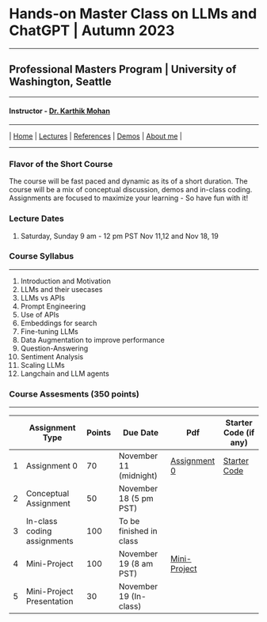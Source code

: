 
# Hands-on Master Class on LLMs and ChatGPT | Autumn 2023

***
 
## Professional Masters Program | University of Washington, Seattle 

***


#### Instructor - [Dr. Karthik Mohan](https://www.ece.uw.edu/people/karthik-mohan/)

***


| [Home](index.md)  | [Lectures](lectures.md)    | [References](references.md) | [Demos](demos.md) | [About me](karthik.md) |


***

### Flavor of the Short Course
The course will be fast paced and dynamic as its of a short duration. The course will be a mix of conceptual discussion, demos and in-class coding. Assignments are focused to maximize your learning - So have fun with it!

### Lecture Dates
1. Saturday, Sunday 9 am - 12 pm PST
Nov 11,12 and Nov 18, 19

### Course Syllabus

***
 
1. Introduction and Motivation
1. LLMs and their usecases
1. LLMs vs APIs
1. Prompt Engineering
1. Use of APIs 
1. Embeddings for search
1. Fine-tuning LLMs
1. Data Augmentation to improve performance
1. Question-Answering
1. Sentiment Analysis
1. Scaling LLMs 
1. Langchain and LLM agents

### Course Assesments (350 points)

***


|  | Assignment Type | Points | Due Date | Pdf | Starter Code (if any)
| --- | --- | --- | --- | --- | --- |
| 1 | Assignment 0 |  70 | November 11 (midnight) | [Assignment 0](Assessments/Assignment_0.pdf)  | [Starter Code](search_starter_code.py)  | 
| 2 | Conceptual Assignment | 50 | November 18 (5 pm PST) |  |  |
| 3 | In-class coding assignments | 100 | To be finished in class |  |  |
| 4 | Mini-Project | 100 | November 19 (8 am PST) |[Mini-Project](Assessments/Mini_Project_LLM_2023.pdf) | |
| 5 | Mini-Project Presentation | 30 | November 19 (In-class) | | |


